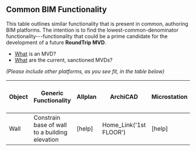 ## Common BIM Functionality


This table outlines similar functionality that is present in common, authoring BIM platforms.  The intention is to find the lowest-common-denominator functionality---functionality that could be a prime candidate for the development of a future **RoundTrip MVD**.

* [What](http://www.buildingsmart-tech.org/specifications/mvd-overview) is an MVD?
* [What](http://www.buildingsmart-tech.org/specifications/ifc-view-definition) are the current, sanctioned MVDs?

*(Please include other platforms, as you see fit, in the table below)*

|Object|Generic Functionality|Allplan|ArchiCAD|Microstation|Revit|Vectorworks|Candidate for Round-tripping?|
| --- | --- | --- | --- | --- | --- | --- | --- |
|Wall|Constrain base of wall to a building elevation|[help]|Home_Link('1st FLOOR')|[help]|Base_Constraint('Level 1'|Bot_Bound('Design Layer-1')|high|
